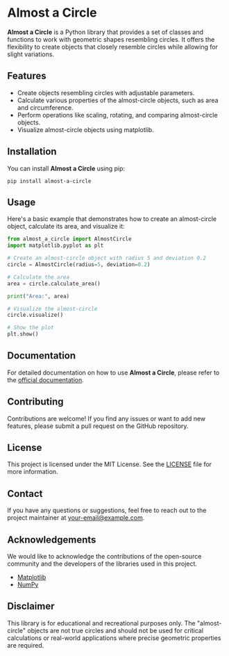 # Almost a Circle

**Almost a Circle** is a Python library that provides a set of classes and functions to work with geometric shapes resembling circles. It offers the flexibility to create objects that closely resemble circles while allowing for slight variations.

## Features

- Create objects resembling circles with adjustable parameters.
- Calculate various properties of the almost-circle objects, such as area and circumference.
- Perform operations like scaling, rotating, and comparing almost-circle objects.
- Visualize almost-circle objects using matplotlib.

## Installation

You can install **Almost a Circle** using pip:

```
pip install almost-a-circle
```

## Usage

Here's a basic example that demonstrates how to create an almost-circle object, calculate its area, and visualize it:

```python
from almost_a_circle import AlmostCircle
import matplotlib.pyplot as plt

# Create an almost-circle object with radius 5 and deviation 0.2
circle = AlmostCircle(radius=5, deviation=0.2)

# Calculate the area
area = circle.calculate_area()

print("Area:", area)

# Visualize the almost-circle
circle.visualize()

# Show the plot
plt.show()
```

## Documentation

For detailed documentation on how to use **Almost a Circle**, please refer to the [official documentation](https://your-docs-url.com).

## Contributing

Contributions are welcome! If you find any issues or want to add new features, please submit a pull request on the GitHub repository.

## License

This project is licensed under the MIT License. See the [LICENSE](https://github.com/your-repo/LICENSE) file for more information.

## Contact

If you have any questions or suggestions, feel free to reach out to the project maintainer at your-email@example.com.

## Acknowledgements

We would like to acknowledge the contributions of the open-source community and the developers of the libraries used in this project.

- [Matplotlib](https://matplotlib.org)
- [NumPy](https://numpy.org)

## Disclaimer

This library is for educational and recreational purposes only. The "almost-circle" objects are not true circles and should not be used for critical calculations or real-world applications where precise geometric properties are required.
